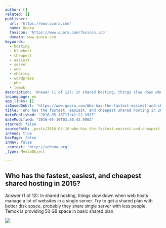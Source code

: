 ```yaml
---
author: []
related: []
publisher:
  url: 'https://www.quora.com'
  name: Quora
  favicon: 'https://www.quora.com/favicon.ico'
  domain: www.quora.com
keywords:
  - hosting
  - bluehost
  - cheapest
  - easiest
  - server
  - web
  - sharing
  - wordpress
  - php
  - temok
description: 'Answer (1 of 12): In shared hosting, things slow down when web hosts manage a lot of websites in a single server. Try to get a shared plan with better disk space, probably they share single server with less people. Temok is providing 50 GB space in basic shared plan.'
inLanguage: en
app_links: []
isBasedOnUrl: 'https://www.quora.com/Who-has-the-fastest-easiest-and-cheapest-shared-hosting-in-2015'
title: 'Who has the fastest, easiest, and cheapest shared hosting in 2015?'
datePublished: '2016-05-16T13:41:22.992Z'
dateModified: '2016-05-16T03:36:43.986Z'
starred: false
sourcePath: _posts/2016-05-16-who-has-the-fastest-easiest-and-cheapest-shared-hosting-in.md
inFeed: true
hasPage: false
inNav: false
_context: 'http://schema.org'
_type: MediaObject

---
```

<article style=""><h1>Who has the fastest, easiest, and cheapest shared hosting in 2015?</h1><p>Answer (1 of 12): In shared hosting, things slow down when web hosts manage a lot of websites in a single server. Try to get a shared plan with better disk space, probably they share single server with less people. Temok is providing 50 GB space in basic shared plan.</p><img src="https://qsf.is.quoracdn.net/-images.new_grid.fb_share_default.pnge6dde9cfa6e03c43.png" /></article>